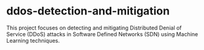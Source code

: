 # ddos-detection-and-mitigation
This project focuses on detecting and mitigating Distributed Denial of Service (DDoS) attacks in Software Defined Networks (SDN) using Machine Learning techniques.
